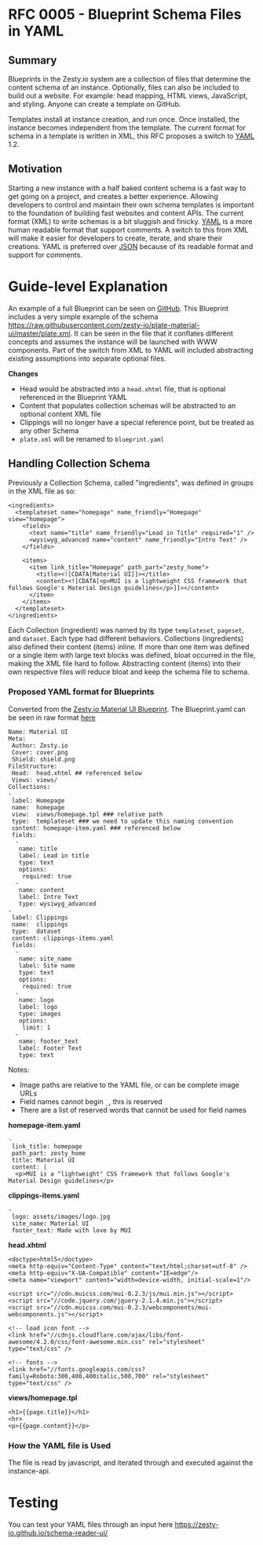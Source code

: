 # RFC 0005 - Blueprint Schema Files in YAML

## Summary

Blueprints in the Zesty.io system are a collection of files that determine the content schema of an instance.  Optionally, files can also be included to build out a website.  For example: head mapping, HTML views, JavaScript, and styling. Anyone can create a template on GitHub.

Templates install at instance creation, and run once. Once installed, the instance becomes independent from the template. The current format for schema in a template is written in XML, this RFC proposes a switch to [YAML](http://yaml.org/) 1.2.

## Motivation

Starting a new instance with a half baked content schema is a fast way to get going on a project, and creates a better experience. Allowing developers to control and maintain their own schema templates is important to the foundation of building fast websites and content APIs. The current format (XML) to write schemas is a bit sluggish and finicky. [YAML](http://yaml.org/) is a more human readable format that support comments.  A switch to this from XML will make it easier for developers to create, iterate, and share their creations. YAML is preferred over [JSON](https://www.json.org/) because of its readable format and support for comments.

# Guide-level Explanation
[guide-level-explanation]: #guide-level-explanation

An example of a full Blueprint can be seen on [GitHub](https://github.com/zesty-io/plate-material-ui). This Blueprint includes a very simple example of the schema https://raw.githubusercontent.com/zesty-io/plate-material-ui/master/plate.xml. It can be seen in the file that it conflates different concepts and assumes the instance will be launched with WWW components. Part of the switch from XML to YAML will included abstracting existing assumptions into separate optional files.

**Changes**

* Head would be abstracted into a `head.xhtml` file, that is optional referenced in the Blueprint YAML
* Content that populates collection schemas will be abstracted to an optional content XML file
* Clippings will no longer have a special reference point, but be treated as any other Schema
* `plate.xml` will be renamed to `blueprint.yaml`

## Handling Collection Schema

Previously a Collection Schema, called "ingredients", was defined in groups in the XML file as so:

```
<ingredients>
  <templateset name="homepage" name_friendly="Homepage" view="homepage">
    <fields>
      <text name="title" name_friendly="Lead in Title" required="1" />
      <wysiwyg_advanced name="content" name_friendly="Intro Text" />
    </fields>

    <items>
      <item link_title="Homepage" path_part="zesty_home">
        <title><![CDATA[Material UI]]></title>
        <content><![CDATA[<p>MUI is a lightweight CSS framework that follows Google's Material Design guidelines</p>]]></content>
      </item>
    </items>
  </templateset>
</ingredients>
```

Each Collection (ingredient) was named by its type `templateset`, `pageset`, and `dataset`. Each type had different behaviors. Collections (ingredients) also defined their content (items) inline. If more than one item was defined or a single item with large text blocks was defined, bloat occurred in the file, making the XML file hard to follow. Abstracting content (items) into their own respective files will reduce bloat and keep the schema file to schema.

### Proposed YAML format for Blueprints

Converted from the [Zesty.io Material UI Blueprint](https://raw.githubusercontent.com/zesty-io/plate-material-ui/master/plate.xml). The Blueprint.yaml can be seen in raw format [here](https://raw.githubusercontent.com/zesty-io/plate-material-ui/master/blueprint.yaml)

```
Name: Material UI
Meta:
 Author: Zesty.io
 Cover: cover.png
 Shield: shield.png
FileStructure:
 Head:  head.xhtml ## referenced below
 Views: views/
Collections:
-
 label: Homepage
 name:  homepage
 view:  views/homepage.tpl ### relative path
 type:  templateset ### we need to update this naming convention
 content: homepage-item.yaml ### referenced below
 fields:
  -
   name: title
   label: Lead in title
   type: text
   options:
    required: true
  -
   name: content
   label: Intro Text
   type: wysiwyg_advanced
-
 label: Clippings
 name:  clippings
 type:  dataset
 content: clippings-items.yaml
 fields:
  -
   name: site_name
   label: Site name
   type: text
   options:
    required: true
  -
   name: logo
   label: logo
   type: images
   options:
    limit: 1
  -
   name: footer_text
   label: Footer Text
   type: text
```

Notes: 

* Image paths are relative to the YAML file, or can be complete image URLs
* Field names cannot begin `_`, this is reserved
* There are a list of reserved words that cannot be used for field names

**homepage-item.yaml**

```
-
 link_title: homepage
 path_part: zesty_home
 title: Material UI
 content: |
  <p>MUI is a "lightweight" CSS framework that follows Google's Material Design guidelines</p>
```

**clippings-items.yaml**

```
-
 logo: assets/images/logo.jpg
 site_name: Material UI
 footer_text: Made with love by MUI
```

**head.xhtml**

```
<doctype>html5</doctype>
<meta http-equiv="Content-Type" content="text/html;charset=utf-8" />
<meta http-equiv="X-UA-Compatible" content="IE=edge"/>
<meta name="viewport" content="width=device-width, initial-scale=1"/>

<script src="//cdn.muicss.com/mui-0.2.3/js/mui.min.js"></script>
<script src="//code.jquery.com/jquery-2.1.4.min.js"></script>
<script src="//cdn.muicss.com/mui-0.2.3/webcomponents/mui-webcomponents.js"></script>

<!-- load icon font -->
<link href="//cdnjs.cloudflare.com/ajax/libs/font-awesome/4.2.0/css/font-awesome.min.css" rel="stylesheet" type="text/css" />

<!-- fonts -->
<link href="//fonts.googleapis.com/css?family=Roboto:300,400,400italic,500,700" rel="stylesheet" type="text/css" />

```

**views/homepage.tpl**

```
<h1>{{page.title}}</h1>
<hr>
<p>{{page.content}}</p>
```

### How the YAML file is Used

The file is read by javascript, and iterated through and executed against the instance-api.

# Testing

You can test your YAML files through an input here https://zesty-io.github.io/schema-reader-ui/
